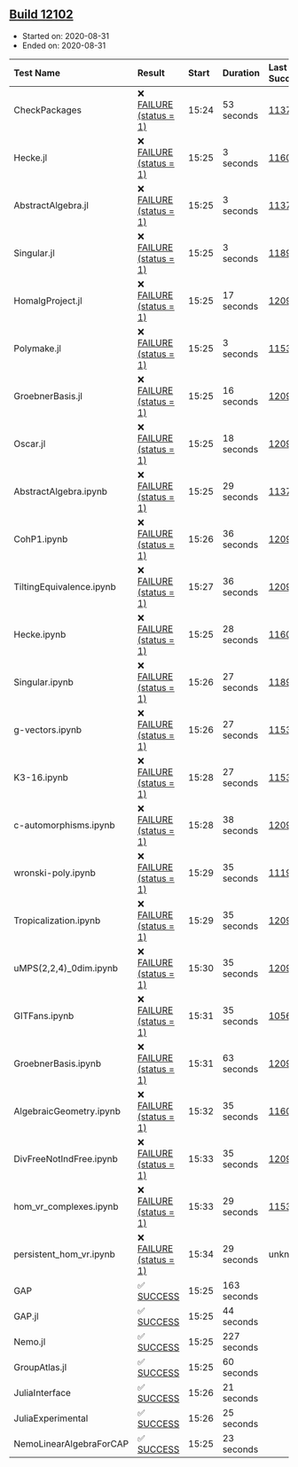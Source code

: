 ## [Build 12102](https://oscarci.mathematik.uni-kl.de/job/oscar/12102/)

* Started on: 2020-08-31
* Ended on: 2020-08-31

| Test Name    | Result | Start | Duration | Last Success | First Failure |
|:-------------|:-------|:------|:---------|:-------------|:--------------|
| CheckPackages | ❌ [FAILURE (status = 1)](https://oscarci.mathematik.uni-kl.de/job/oscar/12102/artifact/logs/build-12102/CheckPackages.log) | 15:24 | 53 seconds | [11376](https://oscarci.mathematik.uni-kl.de/job/oscar/11376/) | [11377](https://oscarci.mathematik.uni-kl.de/job/oscar/11377/) |
| Hecke.jl | ❌ [FAILURE (status = 1)](https://oscarci.mathematik.uni-kl.de/job/oscar/12102/artifact/logs/build-12102/Hecke.jl.log) | 15:25 | 3 seconds | [11602](https://oscarci.mathematik.uni-kl.de/job/oscar/11602/) | [11603](https://oscarci.mathematik.uni-kl.de/job/oscar/11603/) |
| AbstractAlgebra.jl | ❌ [FAILURE (status = 1)](https://oscarci.mathematik.uni-kl.de/job/oscar/12102/artifact/logs/build-12102/AbstractAlgebra.jl.log) | 15:25 | 3 seconds | [11376](https://oscarci.mathematik.uni-kl.de/job/oscar/11376/) | [11377](https://oscarci.mathematik.uni-kl.de/job/oscar/11377/) |
| Singular.jl | ❌ [FAILURE (status = 1)](https://oscarci.mathematik.uni-kl.de/job/oscar/12102/artifact/logs/build-12102/Singular.jl.log) | 15:25 | 3 seconds | [11893](https://oscarci.mathematik.uni-kl.de/job/oscar/11893/) | [11894](https://oscarci.mathematik.uni-kl.de/job/oscar/11894/) |
| HomalgProject.jl | ❌ [FAILURE (status = 1)](https://oscarci.mathematik.uni-kl.de/job/oscar/12102/artifact/logs/build-12102/HomalgProject.jl.log) | 15:25 | 17 seconds | [12096](https://oscarci.mathematik.uni-kl.de/job/oscar/12096/) | [12097](https://oscarci.mathematik.uni-kl.de/job/oscar/12097/) |
| Polymake.jl | ❌ [FAILURE (status = 1)](https://oscarci.mathematik.uni-kl.de/job/oscar/12102/artifact/logs/build-12102/Polymake.jl.log) | 15:25 | 3 seconds | [11532](https://oscarci.mathematik.uni-kl.de/job/oscar/11532/) | [11533](https://oscarci.mathematik.uni-kl.de/job/oscar/11533/) |
| GroebnerBasis.jl | ❌ [FAILURE (status = 1)](https://oscarci.mathematik.uni-kl.de/job/oscar/12102/artifact/logs/build-12102/GroebnerBasis.jl.log) | 15:25 | 16 seconds | [12096](https://oscarci.mathematik.uni-kl.de/job/oscar/12096/) | [12097](https://oscarci.mathematik.uni-kl.de/job/oscar/12097/) |
| Oscar.jl | ❌ [FAILURE (status = 1)](https://oscarci.mathematik.uni-kl.de/job/oscar/12102/artifact/logs/build-12102/Oscar.jl.log) | 15:25 | 18 seconds | [12096](https://oscarci.mathematik.uni-kl.de/job/oscar/12096/) | [12097](https://oscarci.mathematik.uni-kl.de/job/oscar/12097/) |
| AbstractAlgebra.ipynb | ❌ [FAILURE (status = 1)](https://oscarci.mathematik.uni-kl.de/job/oscar/12102/artifact/logs/build-12102/AbstractAlgebra.ipynb.log) | 15:25 | 29 seconds | [11376](https://oscarci.mathematik.uni-kl.de/job/oscar/11376/) | [11377](https://oscarci.mathematik.uni-kl.de/job/oscar/11377/) |
| CohP1.ipynb | ❌ [FAILURE (status = 1)](https://oscarci.mathematik.uni-kl.de/job/oscar/12102/artifact/logs/build-12102/CohP1.ipynb.log) | 15:26 | 36 seconds | [12096](https://oscarci.mathematik.uni-kl.de/job/oscar/12096/) | [12097](https://oscarci.mathematik.uni-kl.de/job/oscar/12097/) |
| TiltingEquivalence.ipynb | ❌ [FAILURE (status = 1)](https://oscarci.mathematik.uni-kl.de/job/oscar/12102/artifact/logs/build-12102/TiltingEquivalence.ipynb.log) | 15:27 | 36 seconds | [12096](https://oscarci.mathematik.uni-kl.de/job/oscar/12096/) | [12097](https://oscarci.mathematik.uni-kl.de/job/oscar/12097/) |
| Hecke.ipynb | ❌ [FAILURE (status = 1)](https://oscarci.mathematik.uni-kl.de/job/oscar/12102/artifact/logs/build-12102/Hecke.ipynb.log) | 15:25 | 28 seconds | [11602](https://oscarci.mathematik.uni-kl.de/job/oscar/11602/) | [11603](https://oscarci.mathematik.uni-kl.de/job/oscar/11603/) |
| Singular.ipynb | ❌ [FAILURE (status = 1)](https://oscarci.mathematik.uni-kl.de/job/oscar/12102/artifact/logs/build-12102/Singular.ipynb.log) | 15:26 | 27 seconds | [11893](https://oscarci.mathematik.uni-kl.de/job/oscar/11893/) | [11894](https://oscarci.mathematik.uni-kl.de/job/oscar/11894/) |
| g-vectors.ipynb | ❌ [FAILURE (status = 1)](https://oscarci.mathematik.uni-kl.de/job/oscar/12102/artifact/logs/build-12102/g-vectors.ipynb.log) | 15:26 | 27 seconds | [11532](https://oscarci.mathematik.uni-kl.de/job/oscar/11532/) | [11533](https://oscarci.mathematik.uni-kl.de/job/oscar/11533/) |
| K3-16.ipynb | ❌ [FAILURE (status = 1)](https://oscarci.mathematik.uni-kl.de/job/oscar/12102/artifact/logs/build-12102/K3-16.ipynb.log) | 15:28 | 27 seconds | [11532](https://oscarci.mathematik.uni-kl.de/job/oscar/11532/) | [11533](https://oscarci.mathematik.uni-kl.de/job/oscar/11533/) |
| c-automorphisms.ipynb | ❌ [FAILURE (status = 1)](https://oscarci.mathematik.uni-kl.de/job/oscar/12102/artifact/logs/build-12102/c-automorphisms.ipynb.log) | 15:28 | 38 seconds | [12096](https://oscarci.mathematik.uni-kl.de/job/oscar/12096/) | [12097](https://oscarci.mathematik.uni-kl.de/job/oscar/12097/) |
| wronski-poly.ipynb | ❌ [FAILURE (status = 1)](https://oscarci.mathematik.uni-kl.de/job/oscar/12102/artifact/logs/build-12102/wronski-poly.ipynb.log) | 15:29 | 35 seconds | [11192](https://oscarci.mathematik.uni-kl.de/job/oscar/11192/) | [11193](https://oscarci.mathematik.uni-kl.de/job/oscar/11193/) |
| Tropicalization.ipynb | ❌ [FAILURE (status = 1)](https://oscarci.mathematik.uni-kl.de/job/oscar/12102/artifact/logs/build-12102/Tropicalization.ipynb.log) | 15:29 | 35 seconds | [12095](https://oscarci.mathematik.uni-kl.de/job/oscar/12095/) | [12096](https://oscarci.mathematik.uni-kl.de/job/oscar/12096/) |
| uMPS(2,2,4)_0dim.ipynb | ❌ [FAILURE (status = 1)](https://oscarci.mathematik.uni-kl.de/job/oscar/12102/artifact/logs/build-12102/uMPS-2-2-4-_0dim.ipynb.log) | 15:30 | 35 seconds | [12096](https://oscarci.mathematik.uni-kl.de/job/oscar/12096/) | [12097](https://oscarci.mathematik.uni-kl.de/job/oscar/12097/) |
| GITFans.ipynb | ❌ [FAILURE (status = 1)](https://oscarci.mathematik.uni-kl.de/job/oscar/12102/artifact/logs/build-12102/GITFans.ipynb.log) | 15:31 | 35 seconds | [10566](https://oscarci.mathematik.uni-kl.de/job/oscar/10566/) | [10567](https://oscarci.mathematik.uni-kl.de/job/oscar/10567/) |
| GroebnerBasis.ipynb | ❌ [FAILURE (status = 1)](https://oscarci.mathematik.uni-kl.de/job/oscar/12102/artifact/logs/build-12102/GroebnerBasis.ipynb.log) | 15:31 | 63 seconds | [12096](https://oscarci.mathematik.uni-kl.de/job/oscar/12096/) | [12097](https://oscarci.mathematik.uni-kl.de/job/oscar/12097/) |
| AlgebraicGeometry.ipynb | ❌ [FAILURE (status = 1)](https://oscarci.mathematik.uni-kl.de/job/oscar/12102/artifact/logs/build-12102/AlgebraicGeometry.ipynb.log) | 15:32 | 35 seconds | [11602](https://oscarci.mathematik.uni-kl.de/job/oscar/11602/) | [11603](https://oscarci.mathematik.uni-kl.de/job/oscar/11603/) |
| DivFreeNotIndFree.ipynb | ❌ [FAILURE (status = 1)](https://oscarci.mathematik.uni-kl.de/job/oscar/12102/artifact/logs/build-12102/DivFreeNotIndFree.ipynb.log) | 15:33 | 35 seconds | [12096](https://oscarci.mathematik.uni-kl.de/job/oscar/12096/) | [12097](https://oscarci.mathematik.uni-kl.de/job/oscar/12097/) |
| hom_vr_complexes.ipynb | ❌ [FAILURE (status = 1)](https://oscarci.mathematik.uni-kl.de/job/oscar/12102/artifact/logs/build-12102/hom_vr_complexes.ipynb.log) | 15:33 | 29 seconds | [11532](https://oscarci.mathematik.uni-kl.de/job/oscar/11532/) | [11533](https://oscarci.mathematik.uni-kl.de/job/oscar/11533/) |
| persistent_hom_vr.ipynb | ❌ [FAILURE (status = 1)](https://oscarci.mathematik.uni-kl.de/job/oscar/12102/artifact/logs/build-12102/persistent_hom_vr.ipynb.log) | 15:34 | 29 seconds | unknown | unknown |
| GAP | ✅ [SUCCESS](https://oscarci.mathematik.uni-kl.de/job/oscar/12102/artifact/logs/build-12102/GAP.log) | 15:25 | 163 seconds |  |  |
| GAP.jl | ✅ [SUCCESS](https://oscarci.mathematik.uni-kl.de/job/oscar/12102/artifact/logs/build-12102/GAP.jl.log) | 15:25 | 44 seconds |  |  |
| Nemo.jl | ✅ [SUCCESS](https://oscarci.mathematik.uni-kl.de/job/oscar/12102/artifact/logs/build-12102/Nemo.jl.log) | 15:25 | 227 seconds |  |  |
| GroupAtlas.jl | ✅ [SUCCESS](https://oscarci.mathematik.uni-kl.de/job/oscar/12102/artifact/logs/build-12102/GroupAtlas.jl.log) | 15:25 | 60 seconds |  |  |
| JuliaInterface | ✅ [SUCCESS](https://oscarci.mathematik.uni-kl.de/job/oscar/12102/artifact/logs/build-12102/JuliaInterface.log) | 15:26 | 21 seconds |  |  |
| JuliaExperimental | ✅ [SUCCESS](https://oscarci.mathematik.uni-kl.de/job/oscar/12102/artifact/logs/build-12102/JuliaExperimental.log) | 15:26 | 25 seconds |  |  |
| NemoLinearAlgebraForCAP | ✅ [SUCCESS](https://oscarci.mathematik.uni-kl.de/job/oscar/12102/artifact/logs/build-12102/NemoLinearAlgebraForCAP.log) | 15:25 | 23 seconds |  |  |
